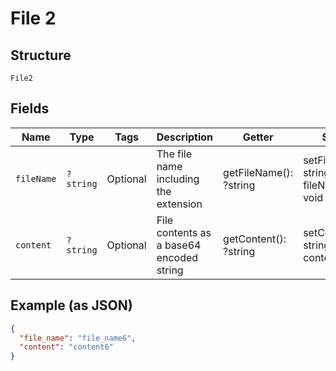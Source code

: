
# File 2

## Structure

`File2`

## Fields

| Name | Type | Tags | Description | Getter | Setter |
|  --- | --- | --- | --- | --- | --- |
| `fileName` | `?string` | Optional | The file name including the extension | getFileName(): ?string | setFileName(?string fileName): void |
| `content` | `?string` | Optional | File contents as a base64 encoded string | getContent(): ?string | setContent(?string content): void |

## Example (as JSON)

```json
{
  "file_name": "file_name6",
  "content": "content6"
}
```

